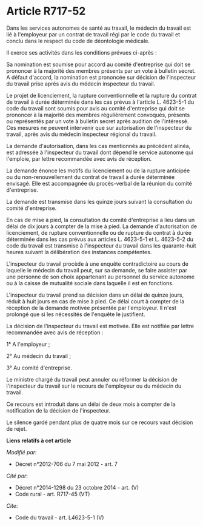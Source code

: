 # Article R717-52

Dans les services autonomes de santé au travail, le médecin du travail est lié à l'employeur par un contrat de travail régi
par le code du travail et conclu dans le respect du code de déontologie médicale. 

Il exerce ses activités dans les conditions prévues ci-après : 

Sa nomination est soumise pour accord au comité d'entreprise qui doit se prononcer à la majorité des membres présents par un
vote à bulletin secret. A défaut d'accord, la nomination est prononcée sur décision de l'inspecteur du travail prise après
avis du médecin inspecteur du travail. 

Le projet de licenciement, la rupture conventionnelle et la rupture du contrat de travail à durée déterminée dans les cas
prévus à l'article L. 4623-5-1 du code du travail sont soumis pour avis au comité d'entreprise qui doit se prononcer à la
majorité des membres régulièrement convoqués, présents ou représentés par un vote à bulletin secret après audition de
l'intéressé. Ces mesures ne peuvent intervenir que sur autorisation de l'inspecteur du travail, après avis du médecin
inspecteur régional du travail. 

La demande d'autorisation, dans les cas mentionnés au précédent alinéa, est adressée à l'inspecteur du travail dont dépend le
service autonome qui l'emploie, par lettre recommandée avec avis de réception. 

La demande énonce les motifs du licenciement ou de la rupture anticipée ou du non-renouvellement du contrat de travail à
durée déterminée envisagé. Elle est accompagnée du procès-verbal de la réunion du comité d'entreprise. 

La demande est transmise dans les quinze jours suivant la consultation du comité d'entreprise. 

En cas de mise à pied, la consultation du comité d'entreprise a lieu dans un délai de dix jours à compter de la mise à pied.
La demande d'autorisation de licenciement, de rupture conventionnelle ou de rupture du contrat à durée déterminée dans les
cas prévus aux articles L. 4623-5-1 et L. 4623-5-2 du code du travail est transmise à l'inspecteur du travail dans les
quarante-huit heures suivant la délibération des instances compétentes. 

L'inspecteur du travail procède à une enquête contradictoire au cours de laquelle le médecin du travail peut, sur sa demande,
se faire assister par une personne de son choix appartenant au personnel du service autonome ou à la caisse de mutualité
sociale dans laquelle il est en fonctions. 

L'inspecteur du travail prend sa décision dans un délai de quinze jours, réduit à huit jours en cas de mise à pied. Ce délai
court à compter de la réception de la demande motivée présentée par l'employeur. Il n'est prolongé que si les nécessités de
l'enquête le justifient. 

La décision de l'inspecteur du travail est motivée. Elle est notifiée par lettre recommandée avec avis de réception : 

1° A l'employeur ; 

2° Au médecin du travail ; 

3° Au comité d'entreprise. 

Le ministre chargé du travail peut annuler ou réformer la décision de l'inspecteur du travail sur le recours de l'employeur
ou du médecin du travail. 

Ce recours est introduit dans un délai de deux mois à compter de la notification de la décision de l'inspecteur. 

Le silence gardé pendant plus de quatre mois sur ce recours vaut décision de rejet.

**Liens relatifs à cet article**

_Modifié par_:

  - Décret n°2012-706 du 7 mai 2012 - art. 7

_Cité par_:

  - Décret n°2014-1298 du 23 octobre 2014 - art. (V)
  - Code rural - art. R717-45 (VT)

_Cite_:

  - Code du travail - art. L4623-5-1 (V)
